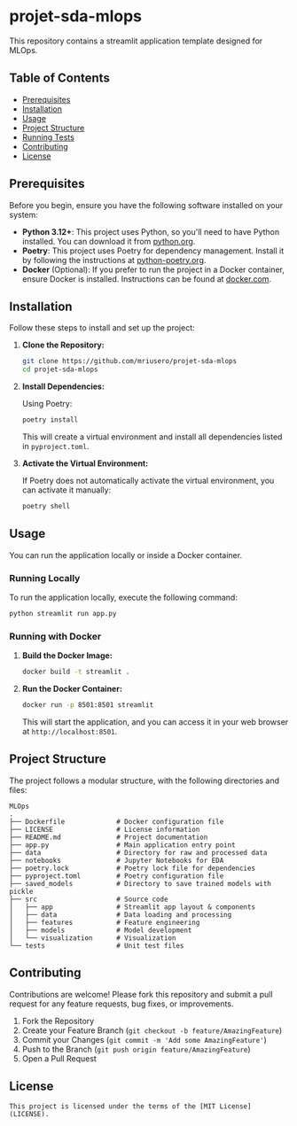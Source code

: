 # projet-sda-mlops

This repository contains a streamlit application template designed for MLOps. 

## Table of Contents

- [Prerequisites](#prerequisites)
- [Installation](#installation)
- [Usage](#usage)
- [Project Structure](#project-structure)
- [Running Tests](#running-tests)
- [Contributing](#contributing)
- [License](#license)

## Prerequisites

Before you begin, ensure you have the following software installed on your system:

- **Python 3.12+**: This project uses Python, so you'll need to have Python installed. You can download it from [python.org](https://www.python.org/).
- **Poetry**: This project uses Poetry for dependency management. Install it by following the instructions at [python-poetry.org](https://python-poetry.org/docs/#installation).
- **Docker** (Optional): If you prefer to run the project in a Docker container, ensure Docker is installed. Instructions can be found at [docker.com](https://www.docker.com/).

## Installation

Follow these steps to install and set up the project:

1. **Clone the Repository:**

   ```bash
   git clone https://github.com/mriusero/projet-sda-mlops
   cd projet-sda-mlops
   ```

2. **Install Dependencies:**

   Using Poetry:

   ```bash
   poetry install
   ```

   This will create a virtual environment and install all dependencies listed in `pyproject.toml`.

3. **Activate the Virtual Environment:**

   If Poetry does not automatically activate the virtual environment, you can activate it manually:

   ```bash
   poetry shell
   ```

## Usage

You can run the application locally or inside a Docker container.

### Running Locally

To run the application locally, execute the following command:

```bash
python streamlit run app.py
```

### Running with Docker

1. **Build the Docker Image:**

   ```bash
   docker build -t streamlit .
   ```

2. **Run the Docker Container:**

   ```bash
   docker run -p 8501:8501 streamlit
   ```
   
   This will start the application, and you can access it in your web browser at `http://localhost:8501`.

## Project Structure

The project follows a modular structure, with the following directories and files:

```
MLOps
.
├── Dockerfile             # Docker configuration file
├── LICENSE                # License information
├── README.md              # Project documentation
├── app.py                 # Main application entry point
├── data                   # Directory for raw and processed data
├── notebooks              # Jupyter Notebooks for EDA
├── poetry.lock            # Poetry lock file for dependencies
├── pyproject.toml         # Poetry configuration file
├── saved_models           # Directory to save trained models with pickle
├── src                    # Source code 
│   ├── app                # Streamlit app layout & components
│   ├── data               # Data loading and processing 
│   ├── features           # Feature engineering 
│   ├── models             # Model development 
│   └── visualization      # Visualization
└── tests                  # Unit test files
```

## Contributing

Contributions are welcome! Please fork this repository and submit a pull request for any feature requests, bug fixes, or improvements.

1. Fork the Repository
2. Create your Feature Branch (`git checkout -b feature/AmazingFeature`)
3. Commit your Changes (`git commit -m 'Add some AmazingFeature'`)
4. Push to the Branch (`git push origin feature/AmazingFeature`)
5. Open a Pull Request

## License
```
This project is licensed under the terms of the [MIT License](LICENSE).
```

